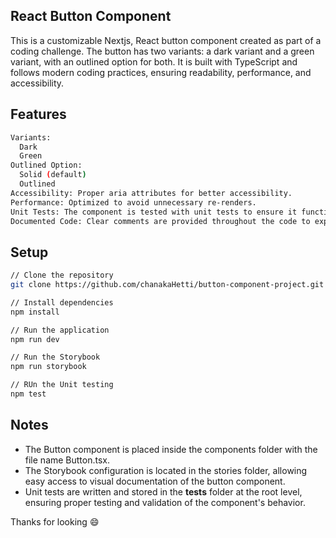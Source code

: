 ## React Button Component

This is a customizable Nextjs, React button component created as part of a coding challenge. The button has two variants: a dark variant and a green variant, with an outlined option for both. It is built with TypeScript and follows modern coding practices, ensuring readability, performance, and accessibility.

## Features
```bash
Variants:
  Dark
  Green
Outlined Option:
  Solid (default)
  Outlined
Accessibility: Proper aria attributes for better accessibility.
Performance: Optimized to avoid unnecessary re-renders.
Unit Tests: The component is tested with unit tests to ensure it functions correctly.
Documented Code: Clear comments are provided throughout the code to explain the logic.
```

## Setup

```bash
// Clone the repository
git clone https://github.com/chanakaHetti/button-component-project.git

// Install dependencies
npm install

// Run the application
npm run dev

// Run the Storybook
npm run storybook

// RUn the Unit testing
npm test
```

## Notes

-   The Button component is placed inside the components folder with the file name Button.tsx.
-   The Storybook configuration is located in the stories folder, allowing easy access to visual documentation of the button component.
-   Unit tests are written and stored in the __tests__ folder at the root level, ensuring proper testing and validation of the component's behavior.

Thanks for looking :smile:
